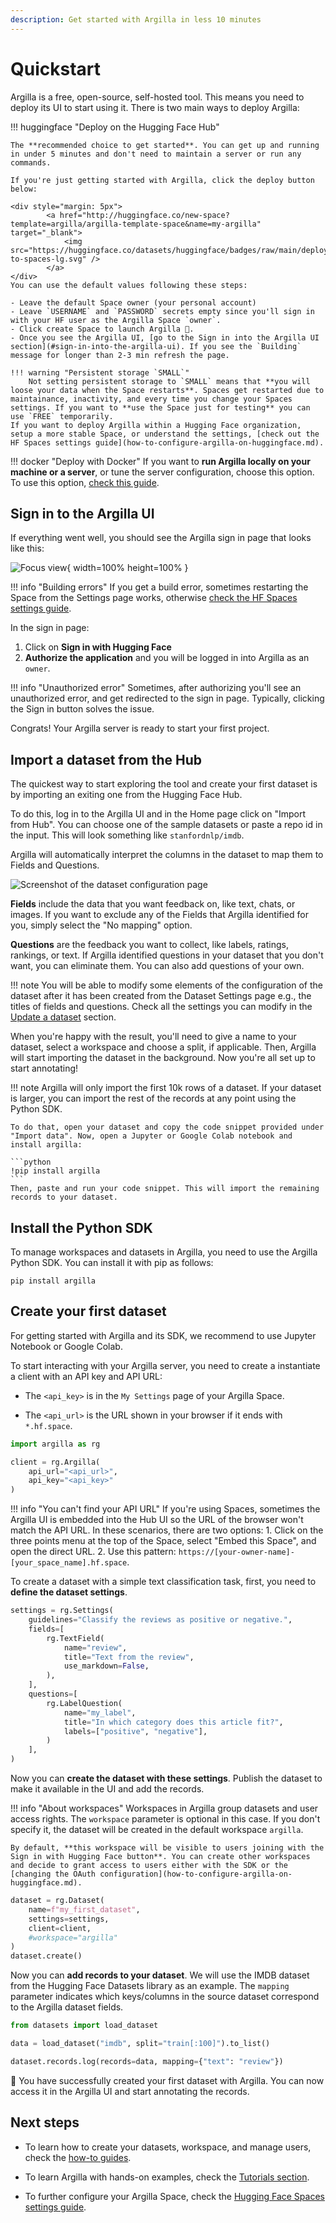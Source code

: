 ```yaml
---
description: Get started with Argilla in less 10 minutes
---
```


# Quickstart

Argilla is a free, open-source, self-hosted tool. This means you need to deploy its UI to start using it. There is two main ways to deploy Argilla:

!!! huggingface "Deploy on the Hugging Face Hub"

    The **recommended choice to get started**. You can get up and running in under 5 minutes and don't need to maintain a server or run any commands.

    If you're just getting started with Argilla, click the deploy button below:

    <div style="margin: 5px">
            <a href="http://huggingface.co/new-space?template=argilla/argilla-template-space&name=my-argilla" target="_blank">
                <img src="https://huggingface.co/datasets/huggingface/badges/raw/main/deploy-to-spaces-lg.svg" />
            </a>
    </div>
    You can use the default values following these steps:

    - Leave the default Space owner (your personal account)
    - Leave `USERNAME` and `PASSWORD` secrets empty since you'll sign in with your HF user as the Argilla Space `owner`.
    - Click create Space to launch Argilla 🚀.
    - Once you see the Argilla UI, [go to the Sign in into the Argilla UI section](#sign-in-into-the-argilla-ui). If you see the `Building` message for longer than 2-3 min refresh the page.

    !!! warning "Persistent storage `SMALL`"
        Not setting persistent storage to `SMALL` means that **you will loose your data when the Space restarts**. Spaces get restarted due to maintainance, inactivity, and every time you change your Spaces settings. If you want to **use the Space just for testing** you can use `FREE` temporarily.
    If you want to deploy Argilla within a Hugging Face organization, setup a more stable Space, or understand the settings, [check out the HF Spaces settings guide](how-to-configure-argilla-on-huggingface.md).

!!! docker "Deploy with Docker"
     If you want to **run Argilla locally on your machine or a server**, or tune the server configuration, choose this option. To use this option, [check this guide](how-to-deploy-argilla-with-docker.md).

## Sign in to the Argilla UI

If everything went well, you should see the Argilla sign in page that looks like this:

![Focus view](../assets/images/getting_started/signin-hf-page.png){ width=100% height=100% }

!!! info "Building errors"
    If you get a build error, sometimes restarting the Space from the Settings page works, otherwise [check the HF Spaces settings guide](how-to-configure-argilla-on-huggingface.md).

In the sign in page:

1. Click on **Sign in with Hugging Face**
2. **Authorize the application** and you will be logged in into Argilla as an `owner`.

!!! info "Unauthorized error"
    Sometimes, after authorizing you'll see an unauthorized error, and get redirected to the sign in page. Typically, clicking the Sign in button solves the issue.

Congrats! Your Argilla server is ready to start your first project.

## Import a dataset from the Hub

The quickest way to start exploring the tool and create your first dataset is by importing an exiting one from the Hugging Face Hub.

To do this, log in to the Argilla UI and in the Home page click on "Import from Hub". You can choose one of the sample datasets or paste a repo id in the input. This will look something like `stanfordnlp/imdb`.

Argilla will automatically interpret the columns in the dataset to map them to Fields and Questions.

![Screenshot of the dataset configuration page](...)

**Fields** include the data that you want feedback on, like text, chats, or images. If you want to exclude any of the Fields that Argilla identified for you, simply select the "No mapping" option.

**Questions** are the feedback you want to collect, like labels, ratings, rankings, or text. If Argilla identified questions in your dataset that you don't want, you can eliminate them. You can also add questions of your own.

!!! note
    You will be able to modify some elements of the configuration of the dataset after it has been created from the Dataset Settings page e.g., the titles of fields and questions. Check all the settings you can modify in the [Update a dataset](../how_to_guides/dataset.md#update-a-dataset) section.

When you're happy with the result, you'll need to give a name to your dataset, select a workspace and choose a split, if applicable. Then, Argilla will start importing the dataset in the background. Now you're all set up to start annotating!

!!! note
    Argilla will only import the first 10k rows of a dataset. If your dataset is larger, you can import the rest of the records at any point using the Python SDK.

    To do that, open your dataset and copy the code snippet provided under "Import data". Now, open a Jupyter or Google Colab notebook and install argilla:

    ```python
    !pip install argilla
    ```
    Then, paste and run your code snippet. This will import the remaining records to your dataset.

## Install the Python SDK

To manage workspaces and datasets in Argilla, you need to use the Argilla Python SDK. You can install it with pip as follows:

```console
pip install argilla
```

## Create your first dataset

For getting started with Argilla and its SDK, we recommend to use Jupyter Notebook or Google Colab.

To start interacting with your Argilla server, you need to create a instantiate a client with an API key and API URL:

- The `<api_key>` is in the `My Settings` page of your Argilla Space.

- The `<api_url>` is the URL shown in your browser if it ends with `*.hf.space`.

```python
import argilla as rg

client = rg.Argilla(
    api_url="<api_url>",
    api_key="<api_key>"
)
```

!!! info "You can't find your API URL"
    If you're using Spaces, sometimes the Argilla UI is embedded into the Hub UI so the URL of the browser won't match the API URL. In these scenarios, there are two options:
        1. Click on the three points menu at the top of the Space, select "Embed this Space", and open the direct URL.
        2. Use this pattern: `https://[your-owner-name]-[your_space_name].hf.space`.

To create a dataset with a simple text classification task, first, you need to **define the dataset settings**.

```python
settings = rg.Settings(
    guidelines="Classify the reviews as positive or negative.",
    fields=[
        rg.TextField(
            name="review",
            title="Text from the review",
            use_markdown=False,
        ),
    ],
    questions=[
        rg.LabelQuestion(
            name="my_label",
            title="In which category does this article fit?",
            labels=["positive", "negative"],
        )
    ],
)
```

Now you can **create the dataset with these settings**. Publish the dataset to make it available in the UI and add the records.

!!! info "About workspaces"
    Workspaces in Argilla group datasets and user access rights. The `workspace` parameter is optional in this case. If you don't specify it, the dataset will be created in the default workspace `argilla`.

    By default, **this workspace will be visible to users joining with the Sign in with Hugging Face button**. You can create other workspaces and decide to grant access to users either with the SDK or the [changing the OAuth configuration](how-to-configure-argilla-on-huggingface.md).

```python
dataset = rg.Dataset(
    name=f"my_first_dataset",
    settings=settings,
    client=client,
    #workspace="argilla"
)
dataset.create()
```

Now you can **add records to your dataset**. We will use the IMDB dataset from the Hugging Face Datasets library as an example. The `mapping` parameter indicates which keys/columns in the source dataset correspond to the Argilla dataset fields.

```python
from datasets import load_dataset

data = load_dataset("imdb", split="train[:100]").to_list()

dataset.records.log(records=data, mapping={"text": "review"})
```

🎉 You have successfully created your first dataset with Argilla. You can now access it in the Argilla UI and start annotating the records.

## Next steps

- To learn how to create your datasets, workspace, and manage users, check the [how-to guides](../how_to_guides/index.md).

- To learn Argilla with hands-on examples, check the [Tutorials section](../tutorials/index.md).

- To further configure your Argilla Space, check the [Hugging Face Spaces settings guide](how-to-configure-argilla-on-huggingface.md).
